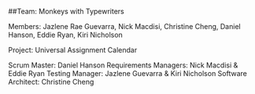 ##Team: Monkeys with Typewriters

Members: Jazlene Rae Guevarra, Nick Macdisi, Christine Cheng, Daniel Hanson, Eddie Ryan, Kiri Nicholson

Project: Universal Assignment Calendar

Scrum Master: Daniel Hanson
Requirements Managers: Nick Macdisi & Eddie Ryan
Testing Manager: Jazlene Guevarra & Kiri Nicholson
Software Architect: Christine Cheng
